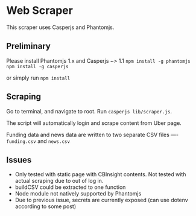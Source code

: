 # Web Scraper
This scraper uses Casperjs and Phantomjs.

## Preliminary
Please install Phantomjs 1.x and Casperjs ~> 1.1
`npm install -g phantomjs`
`npm install -g casperjs`

or simply run `npm install`

## Scraping
Go to terminal, and navigate to root. Run `casperjs lib/scraper.js`.

The script will automatically login and scrape content from Uber page.

Funding data and news data are written to two separate CSV files —- `funding.csv` and `news.csv`

## Issues
- Only tested with static page with CBInsight contents. Not tested with actual scraping due to
out of log in.
- buildCSV could be extracted to one function
- Node module not natively supported by Phantomjs
- Due to previous issue, secrets are currently exposed (can use dotenv according to some post)
